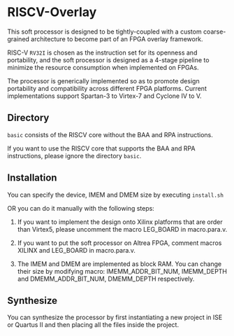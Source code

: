 # RISCV-Overlay

This soft processor is designed to be tightly-coupled with a custom coarse-grained architecture to become part of an FPGA overlay framework.

RISC-V `RV32I` is chosen as the instruction set for its openness and portability, and the soft processor is designed as a 4-stage pipeline to minimize the resource consumption when implemented on FPGAs.

The processor is generically implemented so as to promote design portability and compatibility across different FPGA platforms. Current implementations support Spartan-3 to Virtex-7 and Cyclone IV to V.

## Directory

`basic` consists of the RISCV core without the BAA and RPA instructions.

If you want to use the RISCV core that supports the BAA and RPA instructions, please ignore the directory `basic`.

## Installation

You can specify the device, IMEM and DMEM size by executing `install.sh`

OR you can do it manually with the following steps:

1. If you want to implement the design onto Xilinx platforms that are order than Virtex5, please uncomment the macro LEG_BOARD in macro.para.v.

2. If you want to put the soft processor on Altrea FPGA, comment macros XILINX and LEG_BOARD in macro.para.v.

3. The IMEM and DMEM are implemented as block RAM. You can change their size by modifying macro: IMEMM_ADDR_BIT_NUM, IMEMM_DEPTH and DMEMM_ADDR_BIT_NUM, DMEMM_DEPTH respectively.

## Synthesize

You can synthesize the processor by first instantiating a new project in ISE or Quartus II and then placing all the files inside the project.
